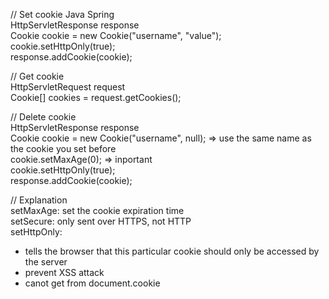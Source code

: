 // Set cookie Java Spring
<br>
HttpServletResponse response
<br>
Cookie cookie = new Cookie("username", "value");
<br>
cookie.setHttpOnly(true);
<br>
response.addCookie(cookie);

// Get cookie
<br>
HttpServletRequest request
<br>
Cookie[] cookies = request.getCookies();

// Delete cookie
<br>
HttpServletResponse response
<br>
Cookie cookie = new Cookie("username", null); => use the same name as the cookie you set before
<br>
cookie.setMaxAge(0); => inportant
<br>
cookie.setHttpOnly(true);
<br>
response.addCookie(cookie);

// Explanation
<br>
setMaxAge: set the cookie expiration time
<br>
setSecure: only sent over HTTPS, not HTTP
<br>
setHttpOnly:
- tells the browser that this particular cookie should only be accessed by the server
- prevent XSS attack
- canot get from document.cookie
